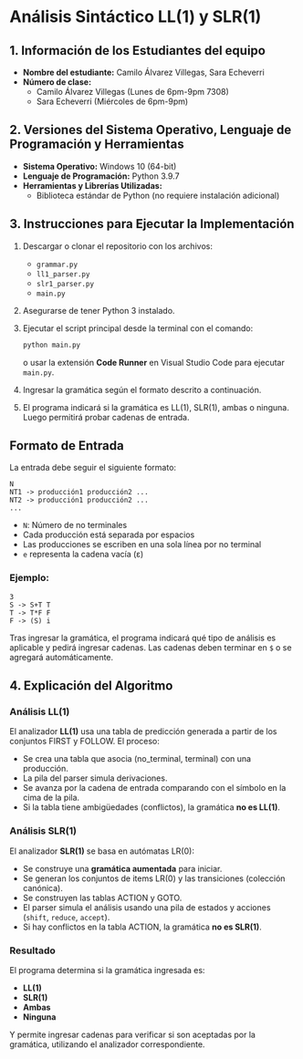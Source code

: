 
# Análisis Sintáctico LL(1) y SLR(1)

## 1. Información de los Estudiantes del equipo

- **Nombre del estudiante:** Camilo Álvarez Villegas, Sara Echeverri  
- **Número de clase:**  
  - Camilo Álvarez Villegas (Lunes de 6pm-9pm 7308)  
  - Sara Echeverri (Miércoles de 6pm-9pm)

## 2. Versiones del Sistema Operativo, Lenguaje de Programación y Herramientas

- **Sistema Operativo:** Windows 10 (64-bit)  
- **Lenguaje de Programación:** Python 3.9.7  
- **Herramientas y Librerías Utilizadas:**
  - Biblioteca estándar de Python (no requiere instalación adicional)

## 3. Instrucciones para Ejecutar la Implementación

1. Descargar o clonar el repositorio con los archivos:
   - `grammar.py`
   - `ll1_parser.py`
   - `slr1_parser.py`
   - `main.py`

2. Asegurarse de tener Python 3 instalado.

3. Ejecutar el script principal desde la terminal con el comando:

   ```bash
   python main.py
   ```

   o usar la extensión **Code Runner** en Visual Studio Code para ejecutar `main.py`.

4. Ingresar la gramática según el formato descrito a continuación.

5. El programa indicará si la gramática es LL(1), SLR(1), ambas o ninguna. Luego permitirá probar cadenas de entrada.

## Formato de Entrada

La entrada debe seguir el siguiente formato:

```
N
NT1 -> producción1 producción2 ...
NT2 -> producción1 producción2 ...
...
```

- `N`: Número de no terminales
- Cada producción está separada por espacios
- Las producciones se escriben en una sola línea por no terminal
- `e` representa la cadena vacía (ε)

### Ejemplo:

```
3
S -> S+T T
T -> T*F F
F -> (S) i
```

Tras ingresar la gramática, el programa indicará qué tipo de análisis es aplicable y pedirá ingresar cadenas. Las cadenas deben terminar en `$` o se agregará automáticamente.

## 4. Explicación del Algoritmo

### Análisis LL(1)

El analizador **LL(1)** usa una tabla de predicción generada a partir de los conjuntos FIRST y FOLLOW. El proceso:

- Se crea una tabla que asocia (no_terminal, terminal) con una producción.
- La pila del parser simula derivaciones.
- Se avanza por la cadena de entrada comparando con el símbolo en la cima de la pila.
- Si la tabla tiene ambigüedades (conflictos), la gramática **no es LL(1)**.

### Análisis SLR(1)

El analizador **SLR(1)** se basa en autómatas LR(0):

- Se construye una **gramática aumentada** para iniciar.
- Se generan los conjuntos de items LR(0) y las transiciones (colección canónica).
- Se construyen las tablas ACTION y GOTO.
- El parser simula el análisis usando una pila de estados y acciones (`shift`, `reduce`, `accept`).
- Si hay conflictos en la tabla ACTION, la gramática **no es SLR(1)**.

### Resultado

El programa determina si la gramática ingresada es:

- **LL(1)**
- **SLR(1)**
- **Ambas**
- **Ninguna**

Y permite ingresar cadenas para verificar si son aceptadas por la gramática, utilizando el analizador correspondiente.
